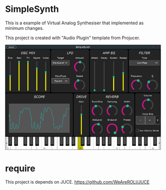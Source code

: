 # SimpleSynth

This is a example of Virtual Analog Synthesiser that implemented as minimum changes.

This project is created with "Audio Plugin" template from Projucer.

![img](./ScreenShot/SimpleSynth_GUI.PNG)


# require 

This project is depends on JUCE.
https://github.com/WeAreROLI/JUCE